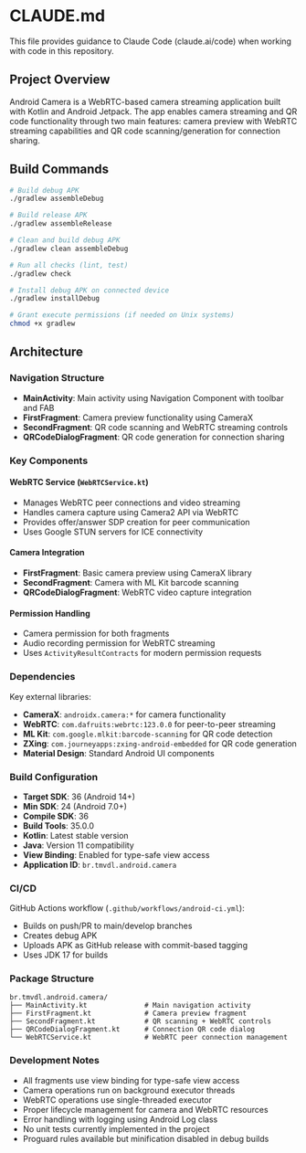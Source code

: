 # CLAUDE.md

This file provides guidance to Claude Code (claude.ai/code) when working with code in this repository.

## Project Overview

Android Camera is a WebRTC-based camera streaming application built with Kotlin and Android Jetpack. The app enables camera streaming and QR code functionality through two main features: camera preview with WebRTC streaming capabilities and QR code scanning/generation for connection sharing.

## Build Commands

```bash
# Build debug APK
./gradlew assembleDebug

# Build release APK
./gradlew assembleRelease

# Clean and build debug APK
./gradlew clean assembleDebug

# Run all checks (lint, test)
./gradlew check

# Install debug APK on connected device
./gradlew installDebug

# Grant execute permissions (if needed on Unix systems)
chmod +x gradlew
```

## Architecture

### Navigation Structure
- **MainActivity**: Main activity using Navigation Component with toolbar and FAB
- **FirstFragment**: Camera preview functionality using CameraX
- **SecondFragment**: QR code scanning and WebRTC streaming controls
- **QRCodeDialogFragment**: QR code generation for connection sharing

### Key Components

#### WebRTC Service (`WebRTCService.kt`)
- Manages WebRTC peer connections and video streaming
- Handles camera capture using Camera2 API via WebRTC
- Provides offer/answer SDP creation for peer communication
- Uses Google STUN servers for ICE connectivity

#### Camera Integration
- **FirstFragment**: Basic camera preview using CameraX library
- **SecondFragment**: Camera with ML Kit barcode scanning
- **QRCodeDialogFragment**: WebRTC video capture integration

#### Permission Handling
- Camera permission for both fragments
- Audio recording permission for WebRTC streaming
- Uses `ActivityResultContracts` for modern permission requests

### Dependencies

Key external libraries:
- **CameraX**: `androidx.camera:*` for camera functionality
- **WebRTC**: `com.dafruits:webrtc:123.0.0` for peer-to-peer streaming
- **ML Kit**: `com.google.mlkit:barcode-scanning` for QR code detection
- **ZXing**: `com.journeyapps:zxing-android-embedded` for QR code generation
- **Material Design**: Standard Android UI components

### Build Configuration

- **Target SDK**: 36 (Android 14+)
- **Min SDK**: 24 (Android 7.0+)
- **Compile SDK**: 36
- **Build Tools**: 35.0.0
- **Kotlin**: Latest stable version
- **Java**: Version 11 compatibility
- **View Binding**: Enabled for type-safe view access
- **Application ID**: `br.tmvdl.android.camera`

### CI/CD

GitHub Actions workflow (`.github/workflows/android-ci.yml`):
- Builds on push/PR to main/develop branches
- Creates debug APK
- Uploads APK as GitHub release with commit-based tagging
- Uses JDK 17 for builds

### Package Structure

```
br.tmvdl.android.camera/
├── MainActivity.kt              # Main navigation activity
├── FirstFragment.kt             # Camera preview fragment
├── SecondFragment.kt            # QR scanning + WebRTC controls
├── QRCodeDialogFragment.kt      # Connection QR code dialog
└── WebRTCService.kt             # WebRTC peer connection management
```

### Development Notes

- All fragments use view binding for type-safe view access
- Camera operations run on background executor threads
- WebRTC operations use single-threaded executor
- Proper lifecycle management for camera and WebRTC resources
- Error handling with logging using Android Log class
- No unit tests currently implemented in the project
- Proguard rules available but minification disabled in debug builds